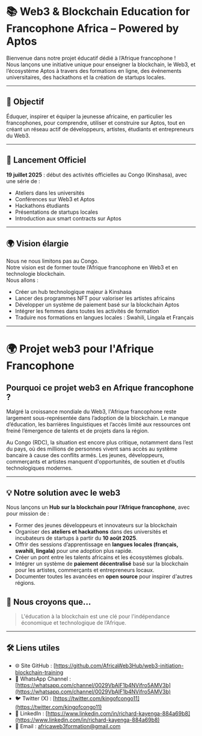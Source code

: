 # 📚 Web3 & Blockchain Education for Francophone Africa – Powered by Aptos

Bienvenue dans notre projet éducatif dédié à l’Afrique francophone !  
Nous lançons une initiative unique pour enseigner la blockchain, le Web3, et l’écosystème Aptos à travers des formations en ligne, des événements universitaires, des hackathons et la création de startups locales.

---

## 🚀 Objectif
Éduquer, inspirer et équiper la jeunesse africaine, en particulier les francophones, pour comprendre, utiliser et construire sur Aptos, tout en créant un réseau actif de développeurs, artistes, étudiants et entrepreneurs du Web3.

---

## 📆 Lancement Officiel
**19 juillet 2025** : début des activités officielles au Congo (Kinshasa), avec une série de :
- Ateliers dans les universités
- Conférences sur Web3 et Aptos
- Hackathons étudiants
- Présentations de startups locales
- Introduction aux smart contracts sur Aptos

---

## 🌍 Vision élargie

Nous ne nous limitons pas au Congo.  
Notre vision est de former toute l’Afrique francophone en Web3 et en technologie blockchain.  
Nous allons :
- Créer un hub technologique majeur à Kinshasa
- Lancer des programmes NFT pour valoriser les artistes africains
- Développer un système de paiement basé sur la blockchain Aptos
- Intégrer les femmes dans toutes les activités de formation
- Traduire nos formations en langues locales : Swahili, Lingala et Français

---

# 🌍 Projet web3 pour l'Afrique Francophone

## Pourquoi ce projet web3 en Afrique francophone ?

Malgré la croissance mondiale du Web3, l'Afrique francophone reste largement sous-représentée dans l’adoption de la blockchain. Le manque d’éducation, les barrières linguistiques et l’accès limité aux ressources ont freiné l’émergence de talents et de projets dans la région.

Au Congo (RDC), la situation est encore plus critique, notamment dans l’est du pays, où des millions de personnes vivent sans accès au système bancaire à cause des conflits armés. Les jeunes, développeurs, commerçants et artistes manquent d'opportunités, de soutien et d’outils technologiques modernes.

---

## 💡 Notre solution avec le web3 

Nous lançons un **Hub sur la blockchain pour l’Afrique francophone**, avec pour mission de :

- Former des jeunes développeurs et innovateurs sur la blockchain
- Organiser des **ateliers et hackathons** dans des universités et incubateurs de startups à partir du **10 août 2025**.
- Offrir des sessions d’apprentissage en **langues locales (français, swahili, lingala)** pour une adoption plus rapide.
- Créer un pont entre les talents africains et les écosystèmes globals.
- Intégrer un système de **paiement décentralisé** basé sur la blockchain pour les artistes, commerçants et entrepreneurs locaux.
- Documenter toutes les avancées en **open source** pour inspirer d'autres régions.
## 🧠 Nous croyons que...

> L'éducation à la blockchain est une clé pour l'indépendance économique et technologique de l’Afrique.


---
## 🛠 Liens utiles

- 🌐 Site GitHub : [https://github.com/AfricaWeb3Hub/web3-initiation-blockchain-training
- 📱 WhatsApp Channel : [https://whatsapp.com/channel/0029VbAlF1b4NVifro5AMV3b](https://whatsapp.com/channel/0029VbAlF1b4NVifro5AMV3b)
- 🐦 Twitter (X) : [https://twitter.com/kingofcongo11](https://twitter.com/kingofcongo11)
- 💼 LinkedIn : [https://www.linkedin.com/in/richard-kayenga-884a69b8](https://www.linkedin.com/in/richard-kayenga-884a69b8)
- 📩 Email : africaweb3formation@gmail.com